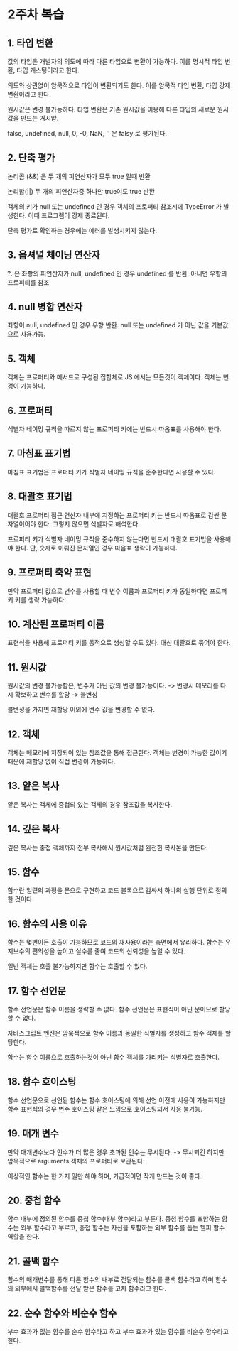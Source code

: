 # 2주차 복습

## 1. 타입 변환

값의 타입은 개발자의 의도에 따라 다른 타입으로 변환이 가능하다. 이를 명시적 타입 변환, 타입 캐스팅이라고 한다.

의도와 상관없이 암묵적으로 타입이 변환되기도 한다. 이를 암묵적 타입 변환, 타입 강제 변환이라고 한다.

원시값은 변경 불가능하다. 타입 변환은 기존 원시값을 이용해 다른 타입의 새로운 원시값을 만드는 거시앋.

false, undefined, null, 0, -0, NaN, '' 은 falsy 로 평가된다.

## 2. 단축 평가

논리곱 (&&) 은 두 개의 피연산자가 모두 true 일때 반환

논리합(||) 두 개의 피연산자중 하나만 true여도 true 반환

객체의 키가 null 또는 undefined 인 경우 객체의 프로퍼티 참조시에 TypeError 가 발생한다. 이때 프로그램이 강제 종료된다.

단축 평가로 확인하는 경우에는 에러를 발생시키지 않는다.

## 3. 옵셔널 체이닝 연산자

?. 은 좌항의 피연산자가 null, undefined 인 경우 undefined 를 반환, 아니면 우항의 프로퍼티를 참조

## 4. null 병합 연산자

좌항이 null, undefined 인 경우 우항 반환. null 또는 undefined 가 아닌 값을 기본값으로 사용가능.

## 5. 객체

객체는 프로퍼티와 메서드로 구성된 집합체로 JS 에서는 모든것이 객체이다. 객체는 변경이 가능하다.

## 6. 프로퍼티

식별자 네이밍 규칙을 따르지 않는 프로퍼티 키에는 반드시 따옴표를 사용해야 한다.

## 7. 마침표 표기법

마침표 표기법은 프로퍼티 키가 식별자 네이밍 규칙을 준수한다면 사용할 수 있다.

## 8. 대괄호 표기법

대괄호 프로퍼티 접근 연산자 내부에 지정하는 프로퍼티 키는 반드시 따옴표로 감싼 문자열이어야 한다. 그렇지 않으면 식별자로 해석한다.

프로퍼티 키가 식별자 네이밍 규칙을 준수하지 않는다면 반드시 대괄호 표기법을 사용해야 한다. 단, 숫자로 이뤄진 문자열인 경우 따옴표 생략이 가능하다.

## 9. 프로퍼티 축약 표현

만약 프로퍼티 값으로 변수를 사용할 때 변수 이름과 프로퍼티 키가 동일하다면 프로퍼키 키를 생략 가능하다.

## 10. 계산된 프로퍼티 이름

표현식을 사용해 프로퍼티 키를 동적으로 생성할 수도 있다. 대신 대괄호로 묶어야 한다.

## 11. 원시값

원시값의 변경 불가능함은, 변수가 아닌 값의 변경 불가능이다. -> 변경시 메모리를 다시 확보하고 변수를 할당 -> 불변성

불변성을 가지면 재할당 이외에 변수 값을 변경할 수 없다.

## 12. 객체

객체는 메모리에 저장되어 있는 참조값을 통해 접근한다. 객체는 변경이 가능한 값이기 때문에 재할당 없이 직접 변경이 가능하다.

## 13. 얕은 복사

얕은 복사는 객체에 중첩되 있는 객체의 경우 참조값을 복사한다.

## 14. 깊은 복사

깊은 복사는 중첩 객체까지 전부 복사해서 원시값처럼 완전한 복사본을 만든다.

## 15. 함수

함수란 일련의 과정을 문으로 구현하고 코드 블록으로 감싸서 하나의 실행 단위로 정의한 것이다.

## 16. 함수의 사용 이유

함수는 몇번이든 호출이 가능하므로 코드의 재사용이라는 측면에서 유리하다. 함수는 유지보수의 편의성을 높이고 실수를 줄여 코드의 신뢰성을 높일 수 있다.

일반 객체는 호출 불가능하지만 함수는 호출할 수 있다.

## 17. 함수 선언문

함수 선언문은 함수 이름을 생략할 수 없다. 함수 선언문은 표현식이 아닌 문이므로 할당할 수 없다.

자바스크립트 엔진은 암묵적으로 함수 이름과 동일한 식별자를 생성하고 함수 객체를 할당한다. 

함수는 함수 이름으로 호출하는것이 아닌 함수 객체를 가리키는 식별자로 호출한다.

## 18. 함수 호이스팅

함수 선언문으로 선언된 함수는 함수 호이스팅에 의해 선언 이전에 사용이 가능하지만 함수 표현식의 경우 변수 호이스팅 같은 느낌으로 호이스팅되서 사용 불가능.

## 19. 매개 변수

만약 매개변수보다 인수가 더 많은 경우 초과된 인수는 무시된다. -> 무시되긴 하지만 암묵적으로 arguments 객체의 프로퍼티로 보관된다.

이상적인 함수는 한 가지 일만 해야 하며, 가급적이면 작게 만드는 것이 좋다.

## 20. 중첩 함수

함수 내부에 정의된 함수를 중첩 함수(내부 함수)라고 부른다. 중첨 함수를 포함하는 함수는 외부 함수라고 부르고, 중첩 함수는 자신을 포함하는 외부 함수를 돕는 헬퍼 함수 역할을 한다.

## 21. 콜백 함수

함수의 매개변수를 통해 다른 함수의 내부로 전달되는 함수를 콜백 함수라고 하며 함수의 외부에서 콜백함수를 전달 받은 함수를 고차 함수라고 한다.

## 22. 순수 함수와 비순수 함수

부수 효과가 없는 함수를 순수 함수라고 하고 부수 효과가 있는 함수를 비순수 함수라고 한다.

